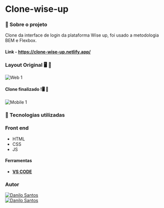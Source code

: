 # Clone-wise-up


###  :open_book:  Sobre o projeto

 Clone da interface de login da plataforma Wise up, foi usado a metodologia BEM e Flexbox.
 #### Link - https://clone-wise-up.netlify.app/
 
### Layout Original :desktop_computer: :iphone:


![Web 1](https://github.com/daniloadscavalcante/assets/blob/master/wise-up-original.gif)


#### Clone finalizado !:desktop_computer: :iphone:

![Mobile 1](https://github.com/daniloadscavalcante/assets/blob/master/desafio-wise-up.gif)


### 🚀 Tecnologias utilizadas

### Front end
- HTML 
- CSS
- JS

#### Ferramentas
- [**VS CODE**]()

### Autor
<a href="https://daniloadscavalcante.netlify.app/">
  <img alt="Danilo Santos" src="https://img.shields.io/badge/Show-Portf%C3%B3lio-%238880FE" />
</a>
<br>
<a href="https://www.linkedin.com/in/daniloadscavalcante/">
  <img alt="Danilo Santos" src="https://img.shields.io/badge/-Danilo Santos-blue?style=flat&logo=Linkedin&logoColor=bluee" />
</a>
